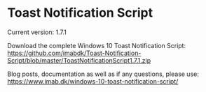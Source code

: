 # Toast Notification Script

Current version: 1.7.1

Download the complete Windows 10 Toast Notification Script: https://github.com/imabdk/Toast-Notification-Script/blob/master/ToastNotificationScript1.7.1.zip

Blog posts, documentation as well as if any questions, please use: https://www.imab.dk/windows-10-toast-notification-script/
